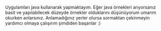 Uygulamları java kullanarak yapmaktayım. Eğer java örnekleri arıyorsanız basit ve yapılabilecek düzeyde örnekler olduklarını 
düşünüyorum umarım okurken anlarsınız. Anlamadığınız yerler olursa sormaktan çekinmeyin yardımcı olmaya çalışırım şimdiden başarılar :)
